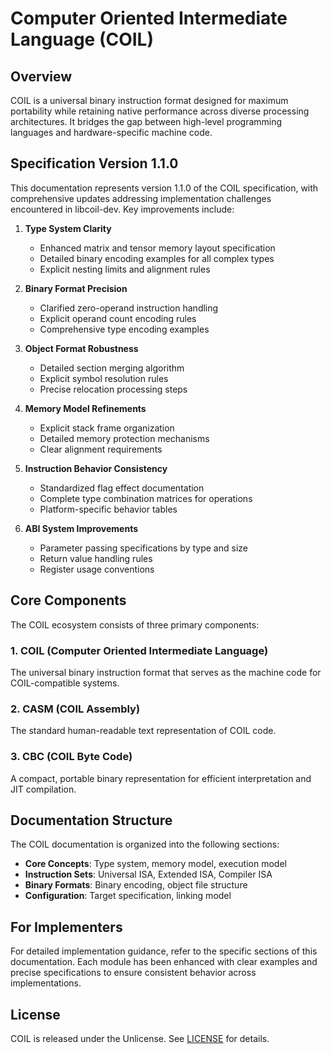 # Computer Oriented Intermediate Language (COIL)

## Overview

COIL is a universal binary instruction format designed for maximum portability while retaining native performance across diverse processing architectures. It bridges the gap between high-level programming languages and hardware-specific machine code.

## Specification Version 1.1.0

This documentation represents version 1.1.0 of the COIL specification, with comprehensive updates addressing implementation challenges encountered in libcoil-dev. Key improvements include:

1. **Type System Clarity**
   - Enhanced matrix and tensor memory layout specification
   - Detailed binary encoding examples for all complex types
   - Explicit nesting limits and alignment rules

2. **Binary Format Precision**
   - Clarified zero-operand instruction handling
   - Explicit operand count encoding rules
   - Comprehensive type encoding examples

3. **Object Format Robustness**
   - Detailed section merging algorithm
   - Explicit symbol resolution rules
   - Precise relocation processing steps

4. **Memory Model Refinements**
   - Explicit stack frame organization
   - Detailed memory protection mechanisms
   - Clear alignment requirements

5. **Instruction Behavior Consistency**
   - Standardized flag effect documentation
   - Complete type combination matrices for operations
   - Platform-specific behavior tables

6. **ABI System Improvements**
   - Parameter passing specifications by type and size
   - Return value handling rules
   - Register usage conventions

## Core Components

The COIL ecosystem consists of three primary components:

### 1. COIL (Computer Oriented Intermediate Language)
The universal binary instruction format that serves as the machine code for COIL-compatible systems.

### 2. CASM (COIL Assembly)
The standard human-readable text representation of COIL code.

### 3. CBC (COIL Byte Code)
A compact, portable binary representation for efficient interpretation and JIT compilation.

## Documentation Structure

The COIL documentation is organized into the following sections:

- **Core Concepts**: Type system, memory model, execution model
- **Instruction Sets**: Universal ISA, Extended ISA, Compiler ISA
- **Binary Formats**: Binary encoding, object file structure
- **Configuration**: Target specification, linking model

## For Implementers

For detailed implementation guidance, refer to the specific sections of this documentation. Each module has been enhanced with clear examples and precise specifications to ensure consistent behavior across implementations.

## License

COIL is released under the Unlicense. See [LICENSE](/LICENSE) for details.